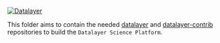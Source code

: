 [![Datalayer](http://datalayer.io/img/logo-datalayer-horizontal.png)](http://datalayer.io)

This folder aims to contain the needed [datalayer](https://github.com/datalayer) and [datalayer-contrib](https://github.com/datalayer-contrib) repositories to build the `Datalayer Science Platform`.
